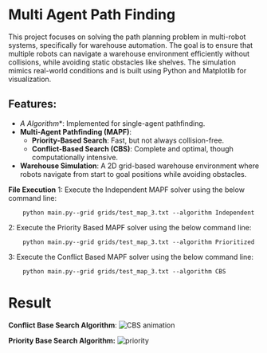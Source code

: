 # Multi Agent Path Finding
This project focuses on solving the path planning problem in multi-robot systems, specifically for warehouse automation. The goal is to ensure that multiple robots can navigate a warehouse environment efficiently without collisions, while avoiding static obstacles like shelves. The simulation mimics real-world conditions and is built using Python and Matplotlib for visualization.

## Features:
- **A* Algorithm**: Implemented for single-agent pathfinding.
- **Multi-Agent Pathfinding (MAPF)**:
  - **Priority-Based Search**: Fast, but not always collision-free.
  - **Conflict-Based Search (CBS)**: Complete and optimal, though computationally intensive.
- **Warehouse Simulation**: A 2D grid-based warehouse environment where robots navigate from start to goal positions while avoiding obstacles.


**File Execution**
1: Execute the Independent MAPF solver using the below command line:
```
	python main.py--grid grids/test_map_3.txt --algorithm Independent
```

2: Execute the Priority Based MAPF solver using the below command line:
```
	python main.py--grid grids/test_map_3.txt --algorithm Prioritized
```
3: Execute the Conflict Based MAPF solver using the below command line:
```
	python main.py--grid grids/test_map_3.txt --algorithm CBS
```
# Result
**Conflict Base Search Algorithm**:
![CBS animation](media\CBS_output.gif)

**Priority Base Search Algorithm:**
![priority](media\priority_output.gif)